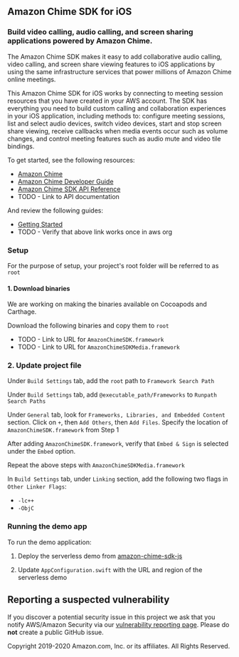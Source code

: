 ## Amazon Chime SDK for iOS

### Build video calling, audio calling, and screen sharing applications powered by Amazon Chime.

The Amazon Chime SDK makes it easy to add collaborative audio calling,
video calling, and screen share viewing features to iOS applications by 
using the same infrastructure services that power millions of Amazon Chime
online meetings.

This Amazon Chime SDK for iOS works by connecting to meeting session
resources that you have created in your AWS account. The SDK has everything
you need to build custom calling and collaboration experiences in your
iOS application, including methods to: configure meeting sessions, list 
and select audio devices, switch video devices, start and stop screen share 
viewing, receive callbacks when media events occur such as volume changes, 
and control meeting features such as audio mute and video tile bindings.

To get started, see the following resources:

* [Amazon Chime](https://aws.amazon.com/chime)
* [Amazon Chime Developer Guide](https://docs.aws.amazon.com/chime/latest/dg/what-is-chime.html)
* [Amazon Chime SDK API Reference](http://docs.aws.amazon.com/chime/latest/APIReference/Welcome.html)
* TODO - Link to API documentation

And review the following guides:

* [Getting Started](https://aws.github.io/amazon-chime-sdk-ios/modules/gettingstarted.html)
* TODO - Verify that above link works once in aws org

### Setup

For the purpose of setup, your project's root folder will be referred to as `root`

#### 1. Download binaries

We are working on making the binaries available on Cocoapods and Carthage.

Download the following binaries and copy them to `root`
* TODO - Link to URL for `AmazonChimeSDK.framework`
* TODO - Link to URL for `AmazonChimeSDKMedia.framework`

### 2. Update project file

Under `Build Settings` tab, add the `root` path to `Framework Search Path`

Under `Build Settings` tab, add `@executable_path/Frameworks` to `Runpath Search Paths`

Under `General` tab, look for `Frameworks, Libraries, and Embedded Content` section. Click on `+`, then `Add Others`, then `Add Files`. Specify the location of `AmazonChimeSDK.framework` from Step 1

After adding `AmazonChimeSDK.framework`, verify that `Embed & Sign` is selected under the `Embed` option.

Repeat the above steps with `AmazonChimeSDKMedia.framework`

In `Build Settings` tab, under `Linking` section, add the following two flags in `Other Linker Flags`:
* `-lc++`
* `-ObjC`

### Running the demo app

To run the demo application:

1. Deploy the serverless demo from [amazon-chime-sdk-js](https://github.com/aws/amazon-chime-sdk-js)

2. Update `AppConfiguration.swift` with the URL and region of the serverless demo

## Reporting a suspected vulnerability

If you discover a potential security issue in this project we ask that you notify AWS/Amazon Security via our
[vulnerability reporting page](http://aws.amazon.com/security/vulnerability-reporting/).
Please do **not** create a public GitHub issue.

Copyright 2019-2020 Amazon.com, Inc. or its affiliates. All Rights Reserved.
